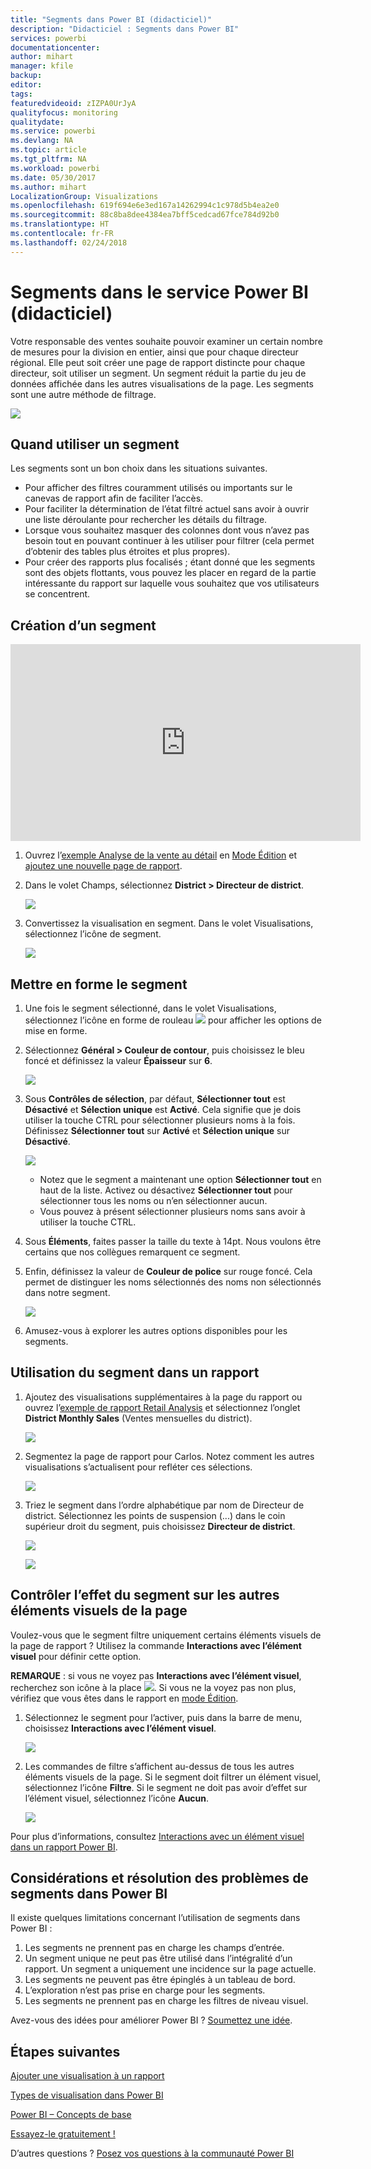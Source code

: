```yaml
---
title: "Segments dans Power BI (didacticiel)"
description: "Didacticiel : Segments dans Power BI"
services: powerbi
documentationcenter: 
author: mihart
manager: kfile
backup: 
editor: 
tags: 
featuredvideoid: zIZPA0UrJyA
qualityfocus: monitoring
qualitydate: 
ms.service: powerbi
ms.devlang: NA
ms.topic: article
ms.tgt_pltfrm: NA
ms.workload: powerbi
ms.date: 05/30/2017
ms.author: mihart
LocalizationGroup: Visualizations
ms.openlocfilehash: 619f694e6e3ed167a14262994c1c978d5b4ea2e0
ms.sourcegitcommit: 88c8ba8dee4384ea7bff5cedcad67fce784d92b0
ms.translationtype: HT
ms.contentlocale: fr-FR
ms.lasthandoff: 02/24/2018
---
```

# <a name="slicers-in-power-bi-service-tutorial"></a>Segments dans le service Power BI (didacticiel)
Votre responsable des ventes souhaite pouvoir examiner un certain nombre de mesures pour la division en entier, ainsi que pour chaque directeur régional. Elle peut soit créer une page de rapport distincte pour chaque directeur, soit utiliser un segment. Un segment réduit la partie du jeu de données affichée dans les autres visualisations de la page.  Les segments sont une autre méthode de filtrage.

![](media/power-bi-visualization-slicers/slicer2.gif)

## <a name="when-to-use-a-slicer"></a>Quand utiliser un segment
Les segments sont un bon choix dans les situations suivantes.

* Pour afficher des filtres couramment utilisés ou importants sur le canevas de rapport afin de faciliter l’accès.
* Pour faciliter la détermination de l’état filtré actuel sans avoir à ouvrir une liste déroulante pour rechercher les détails du filtrage.
* Lorsque vous souhaitez masquer des colonnes dont vous n’avez pas besoin tout en pouvant continuer à les utiliser pour filtrer (cela permet d’obtenir des tables plus étroites et plus propres).
* Pour créer des rapports plus focalisés ; étant donné que les segments sont des objets flottants, vous pouvez les placer en regard de la partie intéressante du rapport sur laquelle vous souhaitez que vos utilisateurs se concentrent.

## <a name="create-a-slicer"></a>Création d’un segment
<iframe width="560" height="315" src="https://www.youtube.com/embed/zIZPA0UrJyA" frameborder="0" allowfullscreen></iframe>


1. Ouvrez l’[exemple Analyse de la vente au détail](sample-retail-analysis.md) en [Mode Édition](service-interact-with-a-report-in-editing-view.md) et [ajoutez une nouvelle page de rapport](power-bi-report-add-page.md).
2. Dans le volet Champs, sélectionnez **District > Directeur de district**.
   
    ![](media/power-bi-visualization-slicers/pbi_slicer_chartfirst.png)
3. Convertissez la visualisation en segment. Dans le volet Visualisations, sélectionnez l’icône de segment.
   
    ![](media/power-bi-visualization-slicers/pbi_slicer_select.png)

## <a name="format-the-slicer"></a>Mettre en forme le segment
1. Une fois le segment sélectionné, dans le volet Visualisations, sélectionnez l’icône en forme de rouleau ![](media/power-bi-visualization-slicers/power-bi-paintroller.png) pour afficher les options de mise en forme.
2. Sélectionnez **Général > Couleur de contour**, puis choisissez le bleu foncé et définissez la valeur **Épaisseur** sur **6**.
   
    ![](media/power-bi-visualization-slicers/pbi_slicer_outline2.png)
3. Sous **Contrôles de sélection**, par défaut, **Sélectionner tout** est **Désactivé** et **Sélection unique** est **Activé**. Cela signifie que je dois utiliser la touche CTRL pour sélectionner plusieurs noms à la fois. Définissez **Sélectionner tout** sur **Activé** et **Sélection unique** sur **Désactivé**.
   
    ![](media/power-bi-visualization-slicers/pbi_slicer_selectioncontrols2.png)
   
   * Notez que le segment a maintenant une option **Sélectionner tout** en haut de la liste. Activez ou désactivez **Sélectionner tout** pour sélectionner tous les noms ou n’en sélectionner aucun.
   * Vous pouvez à présent sélectionner plusieurs noms sans avoir à utiliser la touche CTRL.
4. Sous **Éléments**, faites passer la taille du texte à 14pt.  Nous voulons être certains que nos collègues remarquent ce segment.
5. Enfin, définissez la valeur de **Couleur de police** sur rouge foncé.  Cela permet de distinguer les noms sélectionnés des noms non sélectionnés dans notre segment.
   
    ![](media/power-bi-visualization-slicers/pbi_slicer_font2.png)
6. Amusez-vous à explorer les autres options disponibles pour les segments.

## <a name="use-the-slicer-in-a-report"></a>Utilisation du segment dans un rapport
1. Ajoutez des visualisations supplémentaires à la page du rapport ou ouvrez l’[exemple de rapport Retail Analysis](sample-retail-analysis.md) et sélectionnez l’onglet **District Monthly Sales** (Ventes mensuelles du district).
   
    ![](media/power-bi-visualization-slicers/power-bi-retail-sample.png)
2. Segmentez la page de rapport pour Carlos. Notez comment les autres visualisations s’actualisent pour refléter ces sélections.
   
    ![](media/power-bi-visualization-slicers/slicer2.gif)
3. Triez le segment dans l’ordre alphabétique par nom de Directeur de district.  Sélectionnez les points de suspension (...) dans le coin supérieur droit du segment, puis choisissez **Directeur de district**.
   
    ![](media/power-bi-visualization-slicers/pbi_slicer_sort2.png)
   
    ![](media/power-bi-visualization-slicers/pbi_slicer_sorted.png)

## <a name="control-what-effect-the-slicer-has-on-other-visuals-on-the-page"></a>Contrôler l’effet du segment sur les autres éléments visuels de la page
Voulez-vous que le segment filtre uniquement certains éléments visuels de la page de rapport ?  Utilisez la commande **Interactions avec l’élément visuel** pour définir cette option.

**REMARQUE** : si vous ne voyez pas **Interactions avec l’élément visuel**, recherchez son icône à la place ![](media/power-bi-visualization-slicers/power-bi-slicer-visual-interactions.png). Si vous ne la voyez pas non plus, vérifiez que vous êtes dans le rapport en [mode Édition](service-reading-view-and-editing-view.md).

1. Sélectionnez le segment pour l’activer, puis dans la barre de menu, choisissez **Interactions avec l’élément visuel**.
   
    ![](media/power-bi-visualization-slicers/pbi-slicer-interactions.png)
2. Les commandes de filtre s’affichent au-dessus de tous les autres éléments visuels de la page. Si le segment doit filtrer un élément visuel, sélectionnez l’icône **Filtre**.  Si le segment ne doit pas avoir d’effet sur l’élément visuel, sélectionnez l’icône **Aucun**.
   
    ![](media/power-bi-visualization-slicers/filter-controls.png)

Pour plus d’informations, consultez [Interactions avec un élément visuel dans un rapport Power BI](service-reports-visual-interactions.md).

## <a name="considerations-and-troubleshooting-slicers-in-power-bi"></a>Considérations et résolution des problèmes de segments dans Power BI
Il existe quelques limitations concernant l’utilisation de segments dans Power BI :

1. Les segments ne prennent pas en charge les champs d’entrée.
2. Un segment unique ne peut pas être utilisé dans l’intégralité d’un rapport. Un segment a uniquement une incidence sur la page actuelle.
3. Les segments ne peuvent pas être épinglés à un tableau de bord.
4. L’exploration n’est pas prise en charge pour les segments.    
5. Les segments ne prennent pas en charge les filtres de niveau visuel.

Avez-vous des idées pour améliorer Power BI ? [Soumettez une idée](https://ideas.powerbi.com/forums/265200-power-bi-ideas).

## <a name="next-steps"></a>Étapes suivantes
 [Ajouter une visualisation à un rapport](power-bi-report-add-visualizations-i.md)

 [Types de visualisation dans Power BI](power-bi-visualization-types-for-reports-and-q-and-a.md)

 [Power BI – Concepts de base](service-basic-concepts.md)

[Essayez-le gratuitement !](https://powerbi.com/)

D’autres questions ? [Posez vos questions à la communauté Power BI](http://community.powerbi.com/)

